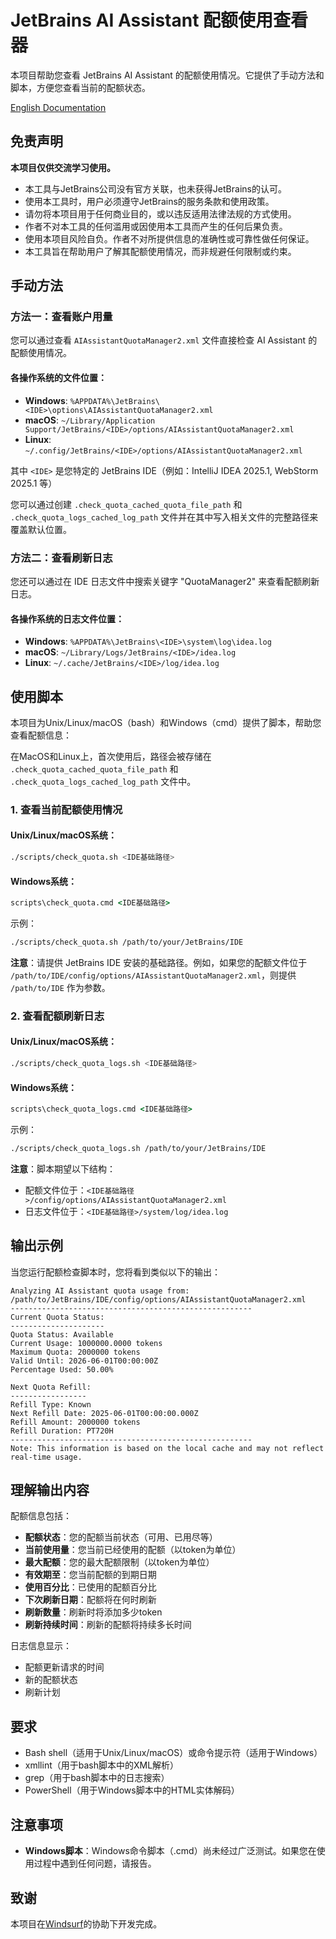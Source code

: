 # JetBrains AI Assistant 配额使用查看器

本项目帮助您查看 JetBrains AI Assistant 的配额使用情况。它提供了手动方法和脚本，方便您查看当前的配额状态。

[English Documentation](README.md)

## 免责声明

**本项目仅供交流学习使用。**

- 本工具与JetBrains公司没有官方关联，也未获得JetBrains的认可。
- 使用本工具时，用户必须遵守JetBrains的服务条款和使用政策。
- 请勿将本项目用于任何商业目的，或以违反适用法律法规的方式使用。
- 作者不对本工具的任何滥用或因使用本工具而产生的任何后果负责。
- 使用本项目风险自负。作者不对所提供信息的准确性或可靠性做任何保证。
- 本工具旨在帮助用户了解其配额使用情况，而非规避任何限制或约束。

## 手动方法

### 方法一：查看账户用量

您可以通过查看 `AIAssistantQuotaManager2.xml` 文件直接检查 AI Assistant 的配额使用情况。

#### 各操作系统的文件位置：

- **Windows**: `%APPDATA%\JetBrains\<IDE>\options\AIAssistantQuotaManager2.xml`
- **macOS**: `~/Library/Application Support/JetBrains/<IDE>/options/AIAssistantQuotaManager2.xml`
- **Linux**: `~/.config/JetBrains/<IDE>/options/AIAssistantQuotaManager2.xml`

其中 `<IDE>` 是您特定的 JetBrains IDE（例如：IntelliJ IDEA 2025.1, WebStorm 2025.1 等）

您可以通过创建 `.check_quota_cached_quota_file_path` 和 `.check_quota_logs_cached_log_path` 文件并在其中写入相关文件的完整路径来覆盖默认位置。

### 方法二：查看刷新日志

您还可以通过在 IDE 日志文件中搜索关键字 "QuotaManager2" 来查看配额刷新日志。

#### 各操作系统的日志文件位置：

- **Windows**: `%APPDATA%\JetBrains\<IDE>\system\log\idea.log`
- **macOS**: `~/Library/Logs/JetBrains/<IDE>/idea.log`
- **Linux**: `~/.cache/JetBrains/<IDE>/log/idea.log`

## 使用脚本

本项目为Unix/Linux/macOS（bash）和Windows（cmd）提供了脚本，帮助您查看配额信息：

在MacOS和Linux上，首次使用后，路径会被存储在 `.check_quota_cached_quota_file_path` 和 `.check_quota_logs_cached_log_path` 文件中。

### 1. 查看当前配额使用情况

#### Unix/Linux/macOS系统：
```bash
./scripts/check_quota.sh <IDE基础路径>
```

#### Windows系统：
```cmd
scripts\check_quota.cmd <IDE基础路径>
```

示例：
```bash
./scripts/check_quota.sh /path/to/your/JetBrains/IDE
```

**注意**：请提供 JetBrains IDE 安装的基础路径。例如，如果您的配额文件位于 `/path/to/IDE/config/options/AIAssistantQuotaManager2.xml`，则提供 `/path/to/IDE` 作为参数。

### 2. 查看配额刷新日志

#### Unix/Linux/macOS系统：
```bash
./scripts/check_quota_logs.sh <IDE基础路径>
```

#### Windows系统：
```cmd
scripts\check_quota_logs.cmd <IDE基础路径>
```

示例：
```bash
./scripts/check_quota_logs.sh /path/to/your/JetBrains/IDE
```

**注意**：脚本期望以下结构：
- 配额文件位于：`<IDE基础路径>/config/options/AIAssistantQuotaManager2.xml`
- 日志文件位于：`<IDE基础路径>/system/log/idea.log`

## 输出示例

当您运行配额检查脚本时，您将看到类似以下的输出：

```
Analyzing AI Assistant quota usage from: /path/to/JetBrains/IDE/config/options/AIAssistantQuotaManager2.xml
------------------------------------------------------
Current Quota Status:
---------------------
Quota Status: Available
Current Usage: 1000000.0000 tokens
Maximum Quota: 2000000 tokens
Valid Until: 2026-06-01T00:00:00Z
Percentage Used: 50.00%

Next Quota Refill:
-----------------
Refill Type: Known
Next Refill Date: 2025-06-01T00:00:00.000Z
Refill Amount: 2000000 tokens
Refill Duration: PT720H
------------------------------------------------------
Note: This information is based on the local cache and may not reflect real-time usage.
```

## 理解输出内容

配额信息包括：
- **配额状态**：您的配额当前状态（可用、已用尽等）
- **当前使用量**：您当前已经使用的配额（以token为单位）
- **最大配额**：您的最大配额限制（以token为单位）
- **有效期至**：您当前配额的到期日期
- **使用百分比**：已使用的配额百分比
- **下次刷新日期**：配额将在何时刷新
- **刷新数量**：刷新时将添加多少token
- **刷新持续时间**：刷新的配额将持续多长时间

日志信息显示：
- 配额更新请求的时间
- 新的配额状态
- 刷新计划

## 要求

- Bash shell（适用于Unix/Linux/macOS）或命令提示符（适用于Windows）
- xmllint（用于bash脚本中的XML解析）
- grep（用于bash脚本中的日志搜索）
- PowerShell（用于Windows脚本中的HTML实体解码）

## 注意事项

- **Windows脚本**：Windows命令脚本（.cmd）尚未经过广泛测试。如果您在使用过程中遇到任何问题，请报告。

## 致谢

本项目在[Windsurf](http://windsurf.com)的协助下开发完成。
